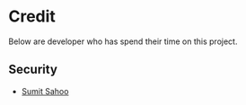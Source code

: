 # Credit

Below are developer who has spend their time on this project.

## Security

- [Sumit Sahoo](www.sumitsahoo.com)
